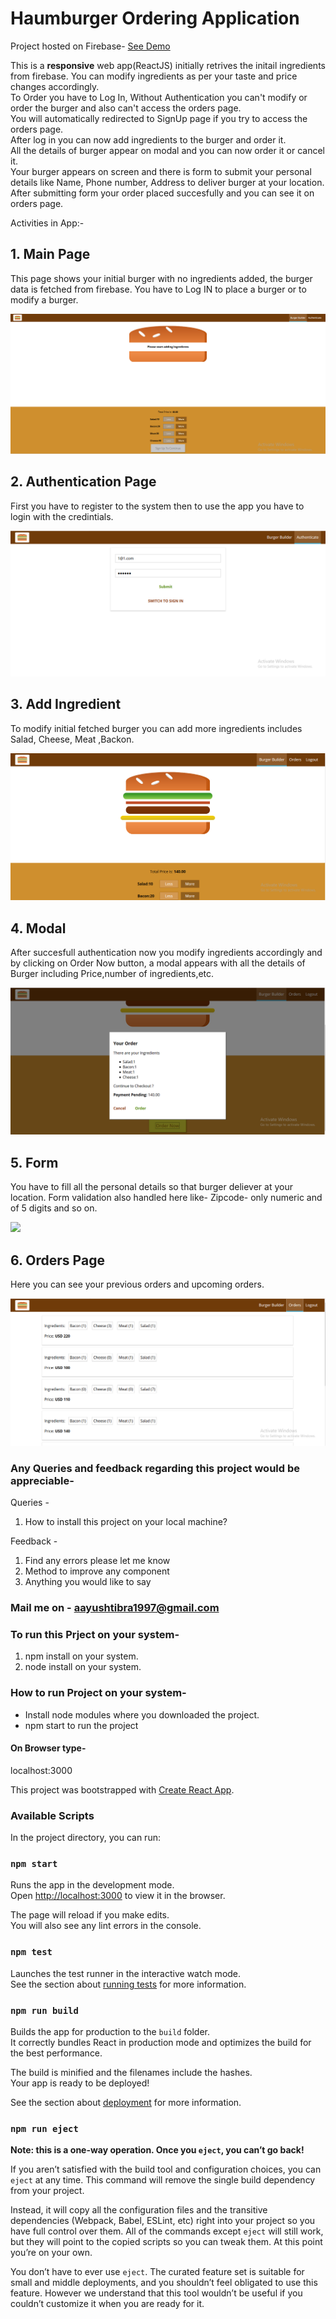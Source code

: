 # Haumburger Ordering Application

Project hosted on Firebase-
[See Demo](https://burger-create-63d20.firebaseapp.com/)

This is a <b>responsive</b> web app(ReactJS) initially retrives the initail ingredients from firebase. You can modify ingredients as per
your taste and price changes accordingly.<br /> 
To Order you have to Log In, Without Authentication you can't modify or order the burger and also can't access the orders page.<br />
You will automatically redirected to SignUp page if you try to access the orders page.<br />
After log in you can now add ingredients to the burger and order it.<br />
All the details of burger appear on modal and you can now order it or cancel it.<br />
Your burger appears on screen and there is form to submit your personal details like Name, Phone number, Address to deliver burger at
your location. <br />
After submitting form your order placed succesfully and you can see it on orders page.<br />
 
Activities in App:-

## 1. Main Page
This page shows your initial burger with no ingredients added, the burger data is fetched from firebase. You have to Log IN to place a
burger or to modify a burger.
<div>
 <img src="/Screenshot/burgerMain.PNG">
</div>

## 2. Authentication Page
First you have to register to the system then to use the app you have to login with the credintials.
<div>
<img src="/Screenshot/Login.PNG">
</div>

## 3. Add Ingredient
To modify initial fetched burger you can add more ingredients includes Salad, Cheese, Meat ,Backon.
<div>
 <img src="/Screenshot/AddIngredient.PNG">
 
## 4. Modal 
After succesfull authentication now you modify ingredients accordingly and by clicking on Order Now button, a modal appears with
all the details of Burger including Price,number of ingredients,etc.
<div>
<img src="/Screenshot/modal.PNG">
</div>
 
## 5. Form
You have to fill all the personal details so that burger deliever at your location. Form validation also handled here like-
Zipcode- only numeric and of 5 digits and so on.
<div>
<img src="/Screemshot/form.PNG">
</div>

## 6. Orders Page
Here you can see your previous orders and upcoming orders.
<div>
<img src="/Screenshot/orderspage.PNG">
</div>

### Any Queries and feedback regarding this project would be appreciable-
Queries - 
1) How to install this project on your local machine?

Feedback -
1) Find any errors please let me know
2) Method to improve any component
3) Anything you would like to say

### Mail me on - aayushtibra1997@gmail.com

### To run this Prject on your system-
1. npm install on your system.
2. node install on your system.

### How to run Project on your system-
- Install node modules where you downloaded the project.
- npm start to run the project

#### On Browser type-
localhost:3000 

This project was bootstrapped with [Create React App](https://github.com/facebook/create-react-app).


### Available Scripts

In the project directory, you can run:

### `npm start`

Runs the app in the development mode.<br>
Open [http://localhost:3000](http://localhost:3000) to view it in the browser.

The page will reload if you make edits.<br>
You will also see any lint errors in the console.

### `npm test`

Launches the test runner in the interactive watch mode.<br>
See the section about [running tests](https://facebook.github.io/create-react-app/docs/running-tests) for more information.

### `npm run build`

Builds the app for production to the `build` folder.<br>
It correctly bundles React in production mode and optimizes the build for the best performance.

The build is minified and the filenames include the hashes.<br>
Your app is ready to be deployed!

See the section about [deployment](https://facebook.github.io/create-react-app/docs/deployment) for more information.

### `npm run eject`

**Note: this is a one-way operation. Once you `eject`, you can’t go back!**

If you aren’t satisfied with the build tool and configuration choices, you can `eject` at any time. This command will remove the single build dependency from your project.

Instead, it will copy all the configuration files and the transitive dependencies (Webpack, Babel, ESLint, etc) right into your project so you have full control over them. All of the commands except `eject` will still work, but they will point to the copied scripts so you can tweak them. At this point you’re on your own.

You don’t have to ever use `eject`. The curated feature set is suitable for small and middle deployments, and you shouldn’t feel obligated to use this feature. However we understand that this tool wouldn’t be useful if you couldn’t customize it when you are ready for it.


